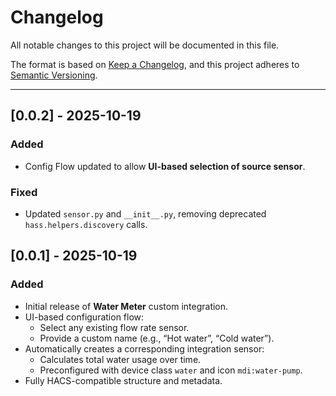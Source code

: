 # Changelog

All notable changes to this project will be documented in this file.

The format is based on [Keep a Changelog](https://keepachangelog.com/en/1.1.0/),
and this project adheres to [Semantic Versioning](https://semver.org/spec/v2.0.0.html).

---

## [0.0.2] - 2025-10-19

### Added

- Config Flow updated to allow **UI-based selection of source sensor**.

### Fixed

- Updated `sensor.py` and `__init__.py`, removing deprecated `hass.helpers.discovery` calls.

## [0.0.1] - 2025-10-19

### Added

- Initial release of **Water Meter** custom integration.
- UI-based configuration flow:
  - Select any existing flow rate sensor.
  - Provide a custom name (e.g., “Hot water”, “Cold water”).
- Automatically creates a corresponding integration sensor:
  - Calculates total water usage over time.
  - Preconfigured with device class `water` and icon `mdi:water-pump`.
- Fully HACS-compatible structure and metadata.
